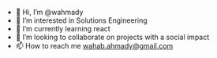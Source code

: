 - 👋 Hi, I’m @wahmady
- 👀 I’m interested in Solutions Engineering
- 🌱 I’m currently learning react
- 💞️ I’m looking to collaborate on projects with a social impact
- 📫 How to reach me wahab.ahmady@gmail.com

<!---
wahmady/wahmady is a ✨ special ✨ repository because its `README.md` (this file) appears on your GitHub profile.
You can click the Preview link to take a look at your changes.
--->
